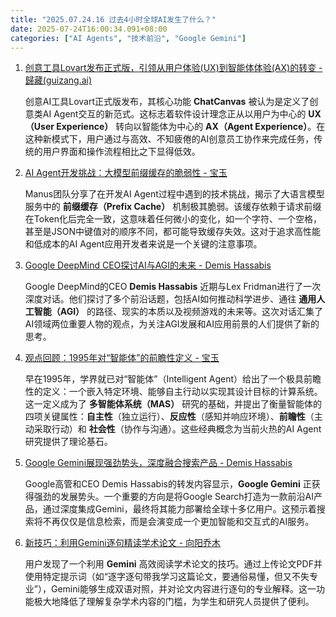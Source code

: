 ```yaml
---
title: "2025.07.24.16 过去4小时全球AI发生了什么？"
date: 2025-07-24T16:00:34.091+08:00
categories: ["AI Agents", "技术前沿", "Google Gemini"]
---
```


1. [创意工具Lovart发布正式版，引领从用户体验(UX)到智能体体验(AX)的转变 - 歸藏(guizang.ai)](https://x.com/op7418/status/1948249830977146952)

   创意AI工具Lovart正式版发布，其核心功能 **ChatCanvas** 被认为是定义了创意类AI Agent交互的新范式。这标志着软件设计理念正从以用户为中心的 **UX（User Experience）** 转向以智能体为中心的 **AX（Agent Experience）**。在这种新模式下，用户通过与高效、不知疲倦的AI创意员工协作来完成任务，传统的用户界面和操作流程相比之下显得低效。

2. [AI Agent开发挑战：大模型前缀缓存的脆弱性 - 宝玉](https://x.com/dotey/status/1948274601768767668)

   Manus团队分享了在开发AI Agent过程中遇到的技术挑战，揭示了大语言模型服务中的 **前缀缓存（Prefix Cache）** 机制极其脆弱。该缓存依赖于请求前缀在Token化后完全一致，这意味着任何微小的变化，如一个字符、一个空格，甚至是JSON中键值对的顺序不同，都可能导致缓存失效。这对于追求高性能和低成本的AI Agent应用开发者来说是一个关键的注意事项。

3. [Google DeepMind CEO探讨AI与AGI的未来 - Demis Hassabis](https://x.com/demishassabis/status/1948234351205855458)

   Google DeepMind的CEO **Demis Hassabis** 近期与Lex Fridman进行了一次深度对话。他们探讨了多个前沿话题，包括AI如何推动科学进步、通往 **通用人工智能（AGI）** 的路径、现实的本质以及视频游戏的未来等。这次对话汇集了AI领域两位重要人物的观点，为关注AGI发展和AI应用前景的人们提供了新的思考。

4. [观点回顾：1995年对“智能体”的前瞻性定义 - 宝玉](https://x.com/dotey/status/1948269907017158695)

   早在1995年，学界就已对“智能体”（Intelligent Agent）给出了一个极具前瞻性的定义：一个嵌入特定环境、能够自主行动以实现其设计目标的计算系统。这一定义成为了 **多智能体系统（MAS）** 研究的基础，并提出了衡量智能体的四项关键属性：**自主性**（独立运行）、**反应性**（感知并响应环境）、**前瞻性**（主动采取行动）和 **社会性**（协作与沟通）。这些经典概念为当前火热的AI Agent研究提供了理论基石。

5. [Google Gemini展现强劲势头，深度融合搜索产品 - Demis Hassabis](https://x.com/demishassabis/status/1948240978835284066)

   Google高管和CEO Demis Hassabis的转发内容显示，**Google Gemini** 正获得强劲的发展势头。一个重要的方向是将Google Search打造为一款前沿AI产品，通过深度集成Gemini，最终将其能力部署给全球十多亿用户。这预示着搜索将不再仅仅是信息检索，而是会演变成一个更加智能和交互式的AI服务。

6. [新技巧：利用Gemini逐句精读学术论文 - 向阳乔木](https://x.com/vista8/status/1948240941921517620)

   用户发现了一个利用 **Gemini** 高效阅读学术论文的技巧。通过上传论文PDF并使用特定提示词（如“逐字逐句带我学习这篇论文，要通俗易懂，但又不失专业”），Gemini能够生成双语对照，并对论文内容进行逐句的专业解释。这一功能极大地降低了理解复杂学术内容的门槛，为学生和研究人员提供了便利。
